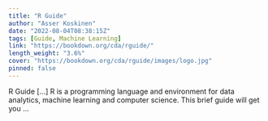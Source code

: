 ```yaml
---
title: "R Guide"
author: "Asser Koskinen"
date: "2022-08-04T08:38:15Z"
tags: [Guide, Machine Learning]
link: "https://bookdown.org/cda/rguide/"
length_weight: "3.6%"
cover: "https://bookdown.org/cda/rguide/images/logo.jpg"
pinned: false
---
```


R Guide [...] R is a programming language and environment for data analytics, machine learning and computer science. This brief guide will get you ...
